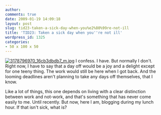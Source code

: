 ```yaml
---
author:
comments: true
date: 2009-01-19 14:09:18
layout: post
slug: tid23-taken-a-sick-day-when-you%e2%80%99re-not-ill
title: 'TID23: Taken a sick day when you''re not ill'
wordpress_id: 1325
categories:
- 50 x 100 x 50
---
```


[![3178796970_16cb3dbdb7_m.jpg](/uploads/2009/01/3178796970-16cb3dbdb7-m.jpg)](http://flickr.com/photos/10243056@N02/3178796970/) I confess. I have. But normally I don't. Right now, I have to say that a day off would be a joy and a delight except for one teeny thing. The work would still be here when I got back. And the looming deadlines aren't planning to take any days off themselves, that I know.

Like a lot of things, this one depends on living with a clear distinction between work and not-work, and that's something that has never come easily to me. Until recently. But now, here I am, blogging during my lunch hour. If that isn't sick, what is?


